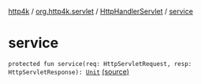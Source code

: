 [http4k](../../index.md) / [org.http4k.servlet](../index.md) / [HttpHandlerServlet](index.md) / [service](./service.md)

# service

`protected fun service(req: HttpServletRequest, resp: HttpServletResponse): `[`Unit`](https://kotlinlang.org/api/latest/jvm/stdlib/kotlin/-unit/index.html) [(source)](https://github.com/http4k/http4k/blob/master/http4k-core/src/main/kotlin/org/http4k/servlet/servlet.kt#L19)